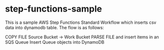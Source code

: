 # step-functions-sample

This is a sample AWS Step Functions Standard Workflow which inserts csv data into dynamodb table. 
The flow is as follows: 

COPY FILE Source Bucket -> Work Bucket 
PARSE FILE and insert items in an SQS Queue
Insert Queue objects into DynamoDB 
